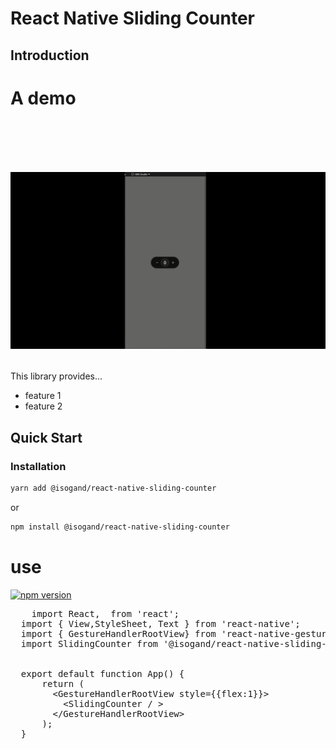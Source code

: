 # React Native Sliding Counter

## Introduction

<div>
<h1> A demo <h1>
 </br>

![](https://github.com/isogand/react-native-sliding-counter/blob/master/public/image/demo.gif)</div>

This library provides...

* feature 1
* feature 2

## Quick Start

### Installation

```bash
yarn add @isogand/react-native-sliding-counter
```

or 

```bash
npm install @isogand/react-native-sliding-counter
```
 
 
   <h1 dir="auto">
    <h1>use</h1>
  <p dir="auto">
    <a href="https://www.npmjs.com/package/@isogand/react-native-sliding-counter" rel="nofollow">
      <img src="https://camo.githubusercontent.com/2f3d7f26d3bef2fc97cb0c14cdee45a8e6fcdae30661ea6728db4b999dd38864/68747470733a2f2f696d672e736869656c64732e696f2f6e706d2f762f72656163742d6e61746976652d626f6f7473747261702d7374796c65732e737667" alt="npm version"  style="max-width: 100%;">
    </a>
  </p>


  
  <pre>
    <span class="pl-k">import</span> <span class="pl-v">React</span><span class="pl-kos">,</span> <span class="pl-kos"></span> <span class="pl-k">from</span> <span class="pl-s">'react'</span><span class="pl-kos">;</span>
  <span class="pl-k">import</span> <span class="pl-kos">{</span> <span class="pl-v">View</span><span class="pl-kos">,<span class="pl-v">StyleSheet</span><span class="pl-kos"></span>,</span> <span class="pl-v">Text</span> <span class="pl-kos">}</span> <span class="pl-k">from</span> <span class="pl-s">'react-native'</span><span class="pl-kos">;</span>
  <span class="pl-k">import</span> <span class="pl-kos">{</span> <span class="pl-v">GestureHandlerRootView</span><span class="pl-kos">}</span> <span class="pl-k">from</span> <span class="pl-s">'react-native-gesture-handler'</span><span class="pl-kos">;</span>
  <span class="pl-k">import</span> <span class="pl-v">SlidingCounter</span> <span class="pl-k">from</span> <span class="pl-s">'@isogand/react-native-sliding-counter'</span><span class="pl-kos">;</span>
  
  
  <span class="pl-k">export</span> <span class="pl-v">default</span> <span class="pl-k">function</span> <span class="pl-v">App</span><span>()</span> <span class="pl-kos">{</span>
      <span class="pl-k">return</span> <span class="pl-kos">(</span>
        <span class="pl-c1">&lt;</span><span class="pl-ent">GestureHandlerRootView</span> <span class="pl-c1">style</span><span class="pl-c1">=</span><span class="pl-kos">{</span><span class="pl-kos">{</span><span class="pl-s1">flex</span><span class="pl-kos">:</span><span class="pl-c1">1</span><span class="pl-kos">}</span><span class="pl-kos">}</span><span class="pl-c1">&gt;</span>
          <span class="pl-c1">&lt;</span><span class="pl-ent">SlidingCounter /</span> <span class="pl-c1">&gt;</span>
        <span class="pl-c1">&lt;</span><span class="pl-c1">/</span><span class="pl-ent">GestureHandlerRootView</span><span class="pl-c1">&gt;</span>
      <span class="pl-kos">)</span><span class="pl-kos">;</span>
  <span class="pl-kos">}</span></pre></div>

